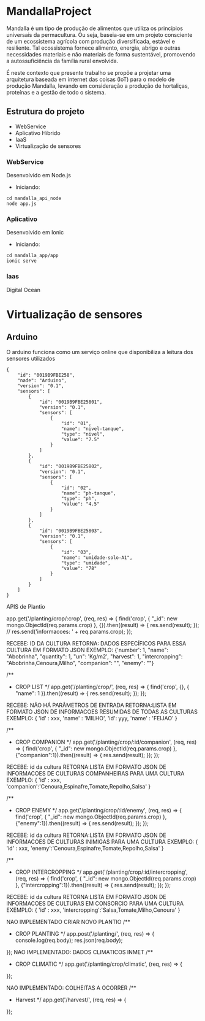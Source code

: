 # MandallaProject
Mandalla é um tipo de produção de alimentos que utiliza os princípios universais da permacultura. Ou seja, baseia-se em um projeto consciente de um ecossistema agrícola com produção diversificada, estável e resiliente. Tal ecossistema fornece alimento, energia, abrigo e outras necessidades materiais e não materiais de forma sustentável, promovendo a autossuficiência da família rural envolvida.

É neste contexto que presente trabalho se propõe a projetar uma arquitetura baseada em internet das coisas (IoT) para o modelo de produção Mandalla, levando em consideração a produção de hortaliças, proteínas e a gestão de todo o sistema.

## Estrutura do projeto
* WebService
* Aplicativo Hibrido
* IaaS
* Virtualização de sensores

### WebService

Desenvolvido em Node.js

* Iniciando:

```
cd mandalla_api_node
node app.js
```

### Aplicativo

Desenvolvido em Ionic

* Iniciando:

```
cd mandalla_app/app
ionic serve
```

### Iaas

Digital Ocean


# Virtualização de sensores

## Arduino

O arduino funciona como um serviço online que disponibiliza a leitura dos sensores utilizados

```
{
	"id": "0019B9FBE258",
	"nade": "Arduino",
	"version": "0.1",
	"sensors": [
		{
			"id": "0019B9FBE25801",
			"version": "0.1",
			"sensors": [
				{
					"id": "01",
					"name": "nivel-tanque",
					"type": "nivel",
					"value": "7.5"
				}
			]
		},
		{
			"id": "0019B9FBE25802",
			"version": "0.1",
			"sensors": [
				{
					"id": "02",
					"name": "ph-tanque",
					"type": "ph",
					"value": "4.5"
				}
			]
		},
		{
			"id": "0019B9FBE25803",
			"version": "0.1",
			"sensors": [
				{
					"id": "03",
					"name": "umidade-solo-A1",
					"type": "umidade",
					"value": "78"
				}
			]
		}
	]
}

```


APIS de Plantio

app.get('/planting/crop/:crop', (req, res) => {
  find('crop', { "_id": new mongo.ObjectId(req.params.crop) }, {}).then((result) => {
    res.send(result);
  });
  // res.send('informacoes: ' + req.params.crop);
});

RECEBE: ID DA CULTURA 
RETORNA: DADOS ESPECÍFICOS PARA ESSA CULTURA EM FORMATO JSON
EXEMPLO: {'number': 1, "name": "Abobrinha", "quantity": 1, "un": 'Kg/m2', "harvest": 1, "intercropping": "Abobrinha,Cenoura,Milho", "companion": "", "enemy": ""}

/**
 * CROP LIST
 */
app.get('/planting/crop/', (req, res) => {
  find('crop', {}, { "name": 1 }).then((result) => {
    res.send(result);
  });
});

RECEBE: NÃO HÁ PARÂMETROS DE ENTRADA
RETORNA:LISTA EM FORMATO JSON DE INFORMACOES RESUMIDAS DE TODAS AS CULTURAS
EXEMPLO: { 'id' : xxx, 'name' : 'MILHO', 'id': yyy, 'name' : 'FEIJAO' }

/**
 * CROP COMPANION
 */
app.get('/planting/crop/:id/companion', (req, res) => {
  find('crop', { "_id": new mongo.ObjectId(req.params.crop) }, {"companion":1}).then((result) => {
    res.send(result);
  });
});


RECEBE: id da cultura
RETORNA:LISTA EM FORMATO JSON DE INFORMACOES DE CULTURAS COMPANHEIRAS PARA UMA CULTURA
EXEMPLO: { 'id' : xxx, 'companion':'Cenoura,Espinafre,Tomate,Repolho,Salsa' }


/**
 * CROP ENEMY
 */
app.get('/planting/crop/:id/enemy', (req, res) => {
  find('crop', { "_id": new mongo.ObjectId(req.params.crop) }, {"enemy":1}).then((result) => {
    res.send(result);
  });
});


RECEBE: id da cultura
RETORNA:LISTA EM FORMATO JSON DE INFORMACOES DE CULTURAS INIMIGAS PARA UMA CULTURA
EXEMPLO: { 'id' : xxx, 'enemy':'Cenoura,Espinafre,Tomate,Repolho,Salsa' }


/**
 * CROP INTERCROPPING
 */
app.get('/planting/crop/:id/intercropping', (req, res) => {
  find('crop', { "_id": new mongo.ObjectId(req.params.crop) }, {"intercropping":1}).then((result) => {
    res.send(result);
  });
});


RECEBE: id da cultura
RETORNA:LISTA EM FORMATO JSON DE INFORMACOES DE CULTURAS EM CONSORCIO PARA UMA CULTURA
EXEMPLO: { 'id' : xxx, 'intercropping':'Salsa,Tomate,Milho,Cenoura' }

NAO IMPLEMENTADO CRIAR NOVO PLANTIO
/**
 * CROP PLANTING
 */
app.post('/planting/', (req, res) => {
  console.log(req.body);
  res.json(req.body);

});
NAO IMPLEMENTADO: DADOS CLIMATICOS INMET
/**
 * CROP CLIMATIC
 */
app.get('/planting/crop/climatic', (req, res) => {

});

NAO IMPLEMENTADO: COLHEITAS A OCORRER
/**
 * Harvest
 */
app.get('/harvest/', (req, res) => {

});



